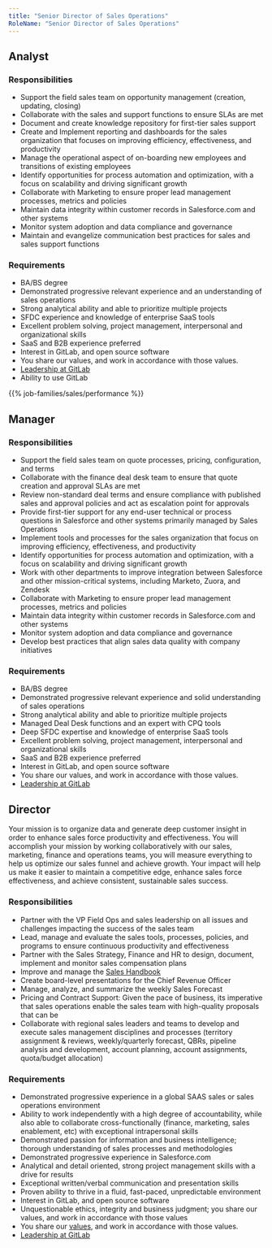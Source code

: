 ```yaml
---
title: "Senior Director of Sales Operations"
RoleName: "Senior Director of Sales Operations"
---
```


## Analyst

### Responsibilities

- Support the field sales team on opportunity management (creation, updating, closing)
- Collaborate with the sales and support functions to ensure SLAs are met
- Document and create knowledge repository for first-tier sales support
- Create and Implement reporting and dashboards for the sales organization that focuses on improving efficiency, effectiveness, and productivity
- Manage the operational aspect of on-boarding new employees and transitions of existing employees
- Identify opportunities for process automation and optimization, with a focus on scalability and driving significant growth
- Collaborate with Marketing to ensure proper lead management processes, metrics and policies
- Maintain data integrity within customer records in Salesforce.com and other systems
- Monitor system adoption and data compliance and governance
- Maintain and evangelize communication best practices for sales and sales support functions

### Requirements

- BA/BS degree
- Demonstrated progressive relevant experience and an understanding of sales operations
- Strong analytical ability and able to prioritize multiple projects
- SFDC experience and knowledge of enterprise SaaS tools
- Excellent problem solving, project management, interpersonal and organizational skills
- SaaS and B2B experience preferred
- Interest in GitLab, and open source software
- You share our values, and work in accordance with those values.
- [Leadership at GitLab](/handbook/company/structure/#management-group)
- Ability to use GitLab

{{% job-families/sales/performance %}}

## Manager

### Responsibilities

- Support the field sales team on quote processes, pricing, configuration, and terms
- Collaborate with the finance deal desk team to ensure that quote creation and approval SLAs are met
- Review non-standard deal terms and ensure compliance with published sales and approval policies and act as escalation point for approvals
- Provide first-tier support for any end-user technical or process questions in Salesforce and other systems primarily managed by Sales Operations
- Implement tools and processes for the sales organization that focus on improving efficiency, effectiveness, and productivity
- Identify opportunities for process automation and optimization, with a focus on scalability and driving significant growth
- Work with other departments to improve integration between Salesforce and other mission-critical systems, including Marketo, Zuora, and Zendesk
- Collaborate with Marketing to ensure proper lead management processes, metrics and policies
- Maintain data integrity within customer records in Salesforce.com and other systems
- Monitor system adoption and data compliance and governance
- Develop best practices that align sales data quality with company initiatives

### Requirements

- BA/BS degree
- Demonstrated progressive relevant experience and solid understanding of sales operations
- Strong analytical ability and able to prioritize multiple projects
- Managed Deal Desk functions and an expert with CPQ tools
- Deep SFDC expertise and knowledge of enterprise SaaS tools
- Excellent problem solving, project management, interpersonal and organizational skills
- SaaS and B2B experience preferred
- Interest in GitLab, and open source software
- You share our values, and work in accordance with those values.
- [Leadership at GitLab](/handbook/company/structure/#management-group)

## Director

Your mission is to organize data and generate deep customer insight in order to enhance sales force productivity and effectiveness. You will accomplish your mission by working collaboratively with our sales, marketing, finance and operations teams, you will measure everything to help us optimize our sales funnel and achieve growth. Your impact will help us make it easier to maintain a competitive edge, enhance sales force effectiveness, and achieve consistent, sustainable sales success.

### Responsibilities

- Partner with the VP Field Ops and sales leadership on all issues and challenges impacting the success of the sales team
- Lead, manage and evaluate the sales tools, processes, policies, and programs to ensure continuous productivity and effectiveness
- Partner with the Sales Strategy, Finance and HR to design, document, implement and monitor sales compensation plans
- Improve and manage the [Sales Handbook](/handbook/sales/)
- Create board-level presentations for the Chief Revenue Officer
- Manage, analyze, and summarize the weekly Sales Forecast
- Pricing and Contract Support: Given the pace of business, its imperative that sales operations enable the sales team with high-quality proposals that can be
- Collaborate with regional sales leaders and teams to develop and execute sales management disciplines and processes (territory assignment & reviews, weekly/quarterly forecast, QBRs, pipeline analysis and development, account planning, account assignments, quota/budget allocation)

### Requirements

- Demonstrated progressive experience in a global SAAS sales or sales operations environment
- Ability to work independently with a high degree of accountability, while also able to collaborate cross-functionally (finance, marketing, sales enablement, etc) with exceptional intrapersonal skills
- Demonstrated passion for information and business intelligence; thorough understanding of sales processes and methodologies
- Demonstrated progressive experience in Salesforce.com
- Analytical and detail oriented, strong project management skills with a drive for results
- Exceptional written/verbal communication and presentation skills
- Proven ability to thrive in a fluid, fast-paced, unpredictable environment
- Interest in GitLab, and open source software
- Unquestionable ethics, integrity and business judgment; you share our values, and work in accordance with those values
- You share our [values](/handbook/values/), and work in accordance with those values.
- [Leadership at GitLab](/handbook/company/structure/#director-group)
